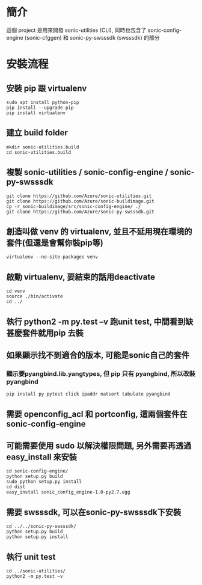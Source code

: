 # 簡介
這個 project 是用來開發 sonic-utilities (CLI), 同時也包含了 sonic-config-engine (sonic-cfggen) 和 sonic-py-swsssdk (swsssdk) 的部分  


# 安裝流程
## 安裝 pip 跟 virtualenv
```
sudo apt install python-pip  
pip install --upgrade pip  
pip install virtualenv  
```

## 建立 build folder  
```
mkdir sonic-utilities.build  
cd sonic-utilities.build  
```

## 複製 sonic-utilities / sonic-config-engine / sonic-py-swsssdk
```
git clone https://github.com/Azure/sonic-utilities.git
git clone https://github.com/Azure/sonic-buildimage.git  
cp -r sonic-buildimage/src/sonic-config-engine/ ./
git clone https://github.com/Azure/sonic-py-swsssdk.git
```

## 創造叫做 venv 的 virtualenv, 並且不延用現在環境的套件(但還是會幫你裝pip等)
```
virtualenv --no-site-packages venv  
```

## 啟動 virtualenv, 要結束的話用deactivate
```
cd venv  
source ./bin/activate  
cd ../  
```

## 執行 python2 -m py.test –v 跑unit test, 中間看到缺甚麼套件就用pip 去裝
## 如果顯示找不到適合的版本, 可能是sonic自己的套件
### 顯示要pyangbind.lib.yangtypes, 但 pip 只有 pyangbind, 所以改裝 pyangbind
```
pip install py pytest click ipaddr natsort tabulate pyangbind 
```

## 需要 openconfig_acl 和 portconfig, 這兩個套件在sonic-config-engine
## 可能需要使用 sudo 以解決權限問題, 另外需要再透過 easy_install 來安裝
```
cd sonic-config-engine/  
python setup.py build  
sudo python setup.py install  
cd dist  
easy_install sonic_config_engine-1.0-py2.7.egg  
```

## 需要 swsssdk, 可以在sonic-py-swsssdk下安裝
```
cd ../../sonic-py-swsssdk/  
python setup.py build  
python setup.py install  
```

## 執行 unit test
```
cd ../sonic-utilities/  
python2 -m py.test –v  
```
